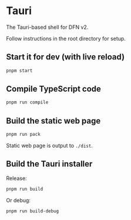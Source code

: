 # Tauri

The Tauri-based shell for DFN v2.

Follow instructions in the root directory for setup.

## Start it for dev (with live reload)

```bash
pnpm start
```

## Compile TypeScript code

```bash
pnpm run compile
```

## Build the static web page

```bash
pnpm run pack
```

Static web page is output to `./dist`.

## Build the Tauri installer

Release:

```bash
pnpm run build
```

Or debug:

```bash
pnpm run build-debug
```